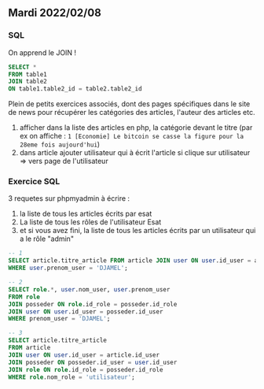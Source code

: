 ## Mardi 2022/02/08

### SQL

On apprend le JOIN !

```sql
SELECT *
FROM table1
JOIN table2
ON table1.table2_id = table2.table2_id
```

Plein de petits exercices associés, dont des pages spécifiques
dans le site de news pour récupérer les catégories des articles,
l'auteur des articles etc.

1. afficher dans la liste des articles en php, la catégorie devant le titre (par ex on affiche :  `1 [Economie] Le bitcoin se casse la figure pour la 28eme fois aujourd'hui`)
1. dans article ajouter utilisateur qui à écrit l'article si clique sur utilisateur => vers page de l'utilisateur

### Exercice SQL

3 requetes sur phpmyadmin à écrire :

1. la liste de tous les articles écrits par esat
2. La liste de tous les rôles de l'utilisateur Esat
3. et si vous avez fini, la liste de tous les articles écrits par un utilisateur qui a le rôle "admin"

```sql
-- 1
SELECT article.titre_article FROM article JOIN user ON user.id_user = article.id_user
WHERE user.prenom_user = 'DJAMEL';

-- 2
SELECT role.*, user.nom_user, user.prenom_user 
FROM role 
JOIN posseder ON role.id_role = posseder.id_role
JOIN user ON user.id_user = posseder.id_user
WHERE prenom_user = 'DJAMEL';

-- 3
SELECT article.titre_article 
FROM article 
JOIN user ON user.id_user = article.id_user 
JOIN posseder ON posseder.id_user = user.id_user 
JOIN role ON role.id_role = posseder.id_role 
WHERE role.nom_role = 'utilisateur';
```
